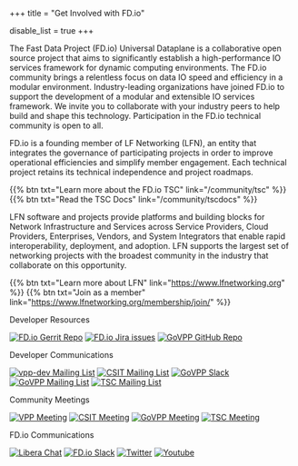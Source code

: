 +++
title = "Get Involved with FD.io"

disable_list = true
+++

The Fast Data Project (FD.io) Universal Dataplane is a collaborative open source
project that aims to significantly establish a high-performance IO services framework
for dynamic computing environments. The FD.io community brings a relentless focus
on data IO speed and efficiency in a modular environment. Industry-leading organizations
have joined FD.io to support the development of a modular and extensible IO services
framework. We invite you to collaborate with your industry peers to help build and shape
this technology. Participation in the FD.io technical community is open to all.

FD.io is a founding member of LF Networking (LFN), an entity that integrates the
governance of participating projects in order to improve operational efficiencies and simplify
member engagement. Each technical project retains its technical independence and project
roadmaps.

{{% btn txt="Learn more about the FD.io TSC" link="/community/tsc" %}}
{{% btn txt="Read the TSC Docs" link="/community/tscdocs" %}}

LFN software and projects provide platforms and building blocks for Network Infrastructure
and Services across Service Providers, Cloud Providers, Enterprises, Vendors, and System
Integrators that enable rapid interoperability, deployment, and adoption. LFN supports
the largest set of networking projects with the broadest community in the industry that
collaborate on this opportunity.

{{% btn txt="Learn more about LFN" link="https://www.lfnetworking.org" %}}
{{% btn txt="Join as a member" link="https://www.lfnetworking.org/membership/join/" %}}



Developer Resources

[![FD.io Gerrit Repo](https://img.shields.io/badge/Code-Gerrit-brightgreen.svg?style=for-the-badge&logo=gerrit)](https://gerrit.fd.io)
[![FD.io Jira issues](https://img.shields.io/badge/Jira-Issues-shields.svg?style=for-the-badge&logo=jira)](https://jira.fd.io)
[![GoVPP GitHub Repo](https://img.shields.io/badge/Code-GoVPP%20GitHub-brightgreen.svg?style=for-the-badge&logo=github)](https://github.com/fdio/govpp)

Developer Communications

[![vpp-dev Mailing List](https://img.shields.io/badge/VPP-Mailing%20List-blue.svg?style=for-the-badge)](https://lists.fd.io/g/vpp-dev)
[![CSIT Mailing List](https://img.shields.io/badge/CSIT-Mailing%20List-blue.svg?style=for-the-badge)](https://lists.fd.io/g/csit-dev)
[![GoVPP Slack](https://img.shields.io/badge/GoVPP-Slack-yellow.svg?style=for-the-badge&logo=slack)](https://fdio-project.slack.com/archives/C01905FGAQ0)
[![GoVPP Mailing List](https://img.shields.io/badge/GoVPP-Mailing%20List-blue.svg?style=for-the-badge)](https://lists.fd.io/g/govpp-dev)
[![TSC Mailing List](https://img.shields.io/badge/TSC-Mailing%20List-blue.svg?style=for-the-badge)](https://lists.fd.io/g/tsc)

Community Meetings

[![VPP Meeting](https://img.shields.io/badge/VPP-Commumity%20Meeting-blue.svg?style=for-the-badge)](https://wiki.fd.io/view/VPP/Meeting#Meeting_Details)
[![CSIT Meeting](https://img.shields.io/badge/CSIT-Commumity%20Meeting-blue.svg?style=for-the-badge)](https://wiki.fd.io/view/CSIT/Meeting#Meeting_Details)
[![GoVPP Meeting](https://img.shields.io/badge/GoVPP-Commumity%20Meeting-blue.svg?style=for-the-badge)](https://github.com/FDio/govpp/discussions/46)
[![TSC Meeting](https://img.shields.io/badge/TSC-Commumity%20Meeting-blue.svg?style=for-the-badge)](https://wiki.fd.io/view/TSC#Meeting_Schedule_and_Logistics)

FD.io Communications

[![Libera Chat](https://img.shields.io/badge/Libera%20Chat-blue.svg?style=for-the-badge)](https://web.libera.chat)
[![FD.io Slack](https://img.shields.io/badge/Slack-yellow.svg?style=for-the-badge&logo=slack)](https://fdio-project.slack.com/archives/CE0AR9YHG)
[![Twitter](https://img.shields.io/badge/Twitter-blue.svg?style=for-the-badge&logo=twitter)](https://twitter.com/FDioProject)
[![Youtube](https://img.shields.io/badge/Youtube-blue.svg?style=for-the-badge&logo=youtube)](https://www.youtube.com/channel/UCIJ2OP6_i1npoHM39kxvwyg/videos)
